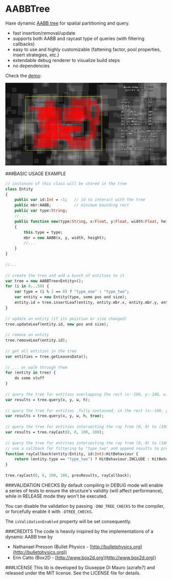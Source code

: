 AABBTree
========

Haxe dynamic [AABB tree](http://en.wikipedia.org/wiki/Bounding_volume_hierarchy) for spatial partitioning and query.

 - fast insertion/removal/update
 - supports both AABB and raycast type of queries (with filtering callbacks)
 - easy to use and highly customizable (fattening factor, pool properties, insert strategies, etc.)
 - extendable debug renderer to visualize build steps
 - no dependencies

Check the [demo](https://dl.dropboxusercontent.com/u/32864004/dev/FPDemo/AABBTreeTest01.swf):

![](screenshot.png)


###BASIC USAGE EXAMPLE
```haxe
// instances of this class will be stored in the tree
class Entity
{
	public var id:Int = -1;   // id to interact with the tree
	public mbr:AABB;          // minimum bounding rect
	public var type:String;
	//...
	public function new(type:String, x:Float, y:Float, width:Float, height:Float)
	{
		this.type = type;
		mbr = new AABB(x, y, width, height);
		//...
	}
}

//...

// create the tree and add a bunch of entities to it
var tree = new AABBTree<Entity>();
for (i in 0...50) {
	var type = (i % 2 == 0) ? "type_one" : "type_two"; 
	var entity = new Entity(type, some pos and size);
	entity.id = tree.insertLeaf(entity, entity.mbr.x, entity.mbr.y, entity.mbr.width, entity.mbr.height);
}

// update an entity (if its position or size changed)
tree.updateLeaf(entity.id, new pos and size);

// remove an entity
tree.removeLeaf(entity.id);

// get all entities in the tree
var entities = tree.getLeavesData();

// ... or walk through them
for (entity in tree) {
	do some stuff
}

// query the tree for entities overlapping the rect (x:-100, y:-100, w:200, h:200)
var results = tree.query(x, y, w, h);

// query the tree for entities _fully contained_ in the rect (x:-100, y:-100, w:200, h:200)
var results = tree.query(x, y, w, h, true);

// query the tree for entities intersecting the ray from (0, 0) to (100, 100) 
var results = tree.rayCast(0, 0, 100, 100);

// query the tree for entities intersecting the ray from (0, 0) to (100, 100) 
// use a callback for filtering by "type_two" and append results to prevResults array
function rayCallback(entity:Entity, id:Int):HitBehaviour {
	return (entity.type == "type_two") ? HitBehaviour.INCLUDE : HitBehaviour.SKIP;
} 

tree.rayCast(0, 0, 100, 100, prevResults, rayCallback);
```

###VALIDATION CHECKS
By default compiling in DEBUG mode will enable a series of tests to ensure the structure's validity (will affect performance), while in RELEASE mode they won't be executed.

You can disable the validation by passing `-DNO_TREE_CHECKS` to the compiler, or forcefully enable it with `-DTREE_CHECKS`.

The `isValidationEnabled` property will be set consequently.

###CREDITS
The code is heavily inspired by the implementations of a dynamic AABB tree by 

 - Nathanael Presson 	(Bullet Physics - [http://bulletphysics.org](http://bulletphysics.org))
 - Erin Catto 			(Box2D - [http://www.box2d.org](http://www.box2d.org))

###LICENSE
This lib is developed by Giuseppe Di Mauro (azrafe7) and released under the MIT license. See the LICENSE file for details.
